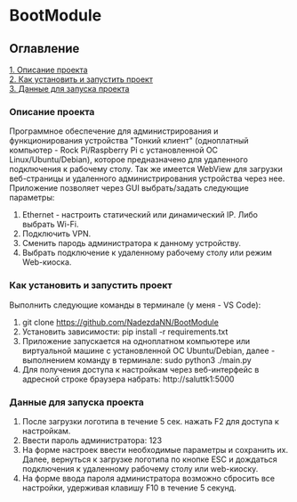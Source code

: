# BootModule

## Оглавление  
[1. Описание проекта](./README.md#Описание-проекта)   
[2. Как установить и запустить проект](./README.md#Как-установить-проект)  
[3. Данные для запуска проекта](./README.md#Данные-для-запуска-проекта)

### Описание проекта    
Программное обеспечение для администрирования и функционирования устройства "Тонкий клиент" (одноплатный компьютер - Rock Pi/Raspberry Pi с установленной ОС Linux/Ubuntu/Debian), которое предназначено для удаленного подключения к рабочему столу. Так же имеется WebView для загрузки веб-страницы и удаленного администрирования устройства через нее. Приложение позволяет через GUI выбрать/задать следующие параметры:
1. Ethernet - настроить статический или динамический IP. Либо выбрать Wi-Fi.
2. Подключить VPN.
3. Сменить пародь администратора к данному устройству.
4. Выбрать подключение к удаленному рабочему столу или режим Web-киоска.

### Как установить и запустить проект
Выполнить следующие команды в терминале (у меня - VS Code):
1. git clone https://github.com/NadezdaNN/BootModule
2. Установить зависимости: pip install -r requirements.txt
3. Приложение запускается на одноплатном компьютере или виртуальной машине с установленной ОС Ubuntu/Debian, далее - выполнением команду в терминале: sudo python3 ./main.py
4. Для получения доступа к настройкам через веб-интерфейс в адресной строке браузера набрать: http://saluttk1:5000

### Данные для запуска проекта
1. После загрузки логотипа в течение 5 сек. нажать F2 для доступа к настройкам.
2. Ввести пароль администратора: 123
3. На форме настроек ввести необходимые параметры и сохранить их. Далее, вернуться к загрузке логотипа по кнопке ESC и дождаться подключения к удаленному рабочему столу или web-киоску.
4. На форме ввода пароля администратора возможно сбросить все настройки, удерживая клавишу F10 в течение 5 секунд.
